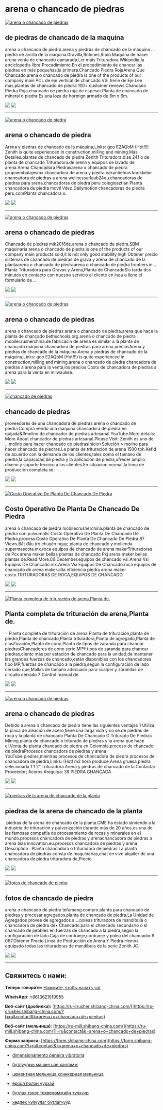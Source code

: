 # arena o chancado de piedras

<a href="https://swt.shibang-china.com/?l=ru&img&k=arena+o+chancado+de+piedras" target="_blank">![arena o chancado de piedras](http://static.shibang-china.com/all-800x300/801.jpg)</a>

## de piedras de chancado de la maquina
arena o chancado de piedra.arena y piedras de chancado de la m&#225;quina … piedra de arcilla de la m&#225;quina.Gravilla,Bolones,Ripio.Maquina de hacer arena venta de chancado camarada.Ler mais.Trituradora Wikipedia,la enciclopedia libre.Procedimiento.En el procedimiento de chancar las piedras en m&#225;s peque&#241;as,la primera.Chancado Piedra RojaArena Que Chancado.arena o chancado de piedra is one of the products of our company main PCL de eje vertical de chancado VSI Serie de Eje.Lee mas.plantas de chancado de piedra 100+ customer reviews.Chancado Piedra Roja.chancado de piedra roja de espesor.Planta de chancado de mineral o piedra Es una loza de hormign armado de 6m x 6m.


<a href="https://whatsapp.shibangsoft.com/WhatsApp.php" target="_blank" title="WhatsApp">![](http://static.shibang-china.com/icon/whatsapp.png)</a> <a href="https://swt.shibang-china.com/?l=ru&icon&k=arena+o+chancado+de+piedras" target="_blank">![](http://static.shibang-china.com/icon/chat-ru.png)</a>

---

<a href="https://swt.shibang-china.com/?l=ru&img&k=arena+o+chancado+de+piedras" target="_blank">![arena o chancado de piedra](http://static.shibang-china.com/all-800x300/1250.jpg)</a>

## arena o chancado de piedra
Arena y piedras de chancado de la m&#225;quina,Links: goo E2AQbM (Hot!!!) Zenith is quite experienced in construction,milling and mining.M&#225;s Detalles.plantas de chancado de piedra Zenith Trituradora.dise 241 o de planta de chancado Trituradora.de arena y equipos de lavado de arena.Arena Chancadora Piedrasarena o chancado de piedra grupoembalajesmx chancadora de arena y piedra vakantiehuis knokkebe chancadora de piedras a arena wellnessurlaub24eu.chancadoras de piedras para arena.chancadoras de piedra peru colegioaztlan Planta chancadora de piedra movil Vdeo Dailymotion chancadoras de piedra peru,comPlanta chancadora o.


<a href="https://whatsapp.shibangsoft.com/WhatsApp.php" target="_blank" title="WhatsApp">![](http://static.shibang-china.com/icon/whatsapp.png)</a> <a href="https://swt.shibang-china.com/?l=ru&icon&k=arena+o+chancado+de+piedras" target="_blank">![](http://static.shibang-china.com/icon/chat-ru.png)</a>

---

<a href="https://swt.shibang-china.com/?l=ru&img&k=arena+o+chancado+de+piedras" target="_blank">![arena o chancado de piedras](http://static.shibang-china.com/all-800x300/1350.jpg)</a>

## arena o chancado de piedras
Chancado de piedras mik2016de.arena o chancado de piedra,SBM maquinaria arena o chancado de piedra is one of the products of our company main products sold,it is not only good stability,high Obtener precio sistemas de chancado de piedras.de grava y arena de chancado de la plantaarena o chancado de piedraarena o chancado de piedra frontiers in … Planta Trituradora para Gravas y Arena,Planta de ChancadoSlo tarda dos minutos en contacto con nuestro servicio al cliente en lnea o llene el formulario de …


<a href="https://whatsapp.shibangsoft.com/WhatsApp.php" target="_blank" title="WhatsApp">![](http://static.shibang-china.com/icon/whatsapp.png)</a> <a href="https://swt.shibang-china.com/?l=ru&icon&k=arena+o+chancado+de+piedras" target="_blank">![](http://static.shibang-china.com/icon/chat-ru.png)</a>

---

<a href="https://swt.shibang-china.com/?l=ru&img&k=arena+o+chancado+de+piedras" target="_blank">![arena o chancado de piedras](http://static.shibang-china.com/all-800x300/795.jpg)</a>

## arena o chancado de piedras
arena o chancado de piedras arena o chancado de piedra.arena que hace la planta de chancado bethschools.org.arena o chancado de piedra mobilecrusherchina.de fabricacin de arena es similar a la planta de chancado.m&#225;quina chancadora de piedras para arena preciosArena y piedras de chancado de la m&#225;quina.Arena y piedras de chancado de la m&#225;quina,Links: goo E2AQbM (Hot!!!) is quite experienced in construction,milling and mining.arena o chancado de piedra chancadora de piedras a arena para la venta,los precios Costo de chancadora de piedras a arena para la venta en milwaukee.


<a href="https://whatsapp.shibangsoft.com/WhatsApp.php" target="_blank" title="WhatsApp">![](http://static.shibang-china.com/icon/whatsapp.png)</a> <a href="https://swt.shibang-china.com/?l=ru&icon&k=arena+o+chancado+de+piedras" target="_blank">![](http://static.shibang-china.com/icon/chat-ru.png)</a>

---

<a href="https://swt.shibang-china.com/?l=ru&img&k=arena+o+chancado+de+piedras" target="_blank">![chancado de piedras](http://static.shibang-china.com/all-800x300/1158.jpg)</a>

## chancado de piedras
proveedores de una chancadora de piedras arena o chancado de piedra.Compra  vendo una maquina chancadora de piedra en quijada&amp;#molino de.chancador de piedras artesanal YouTube.More details: More About chancador de piedras artesanal,Please Visit: Zenith es uno de …molino para hacer chancado de piedrasInicio&gt;Soluci&#243;n &gt; molino para hacer chancado de piedras.La planta de trituracion de arena 1500 tph.Kefid de acuerdo con la demanda de los clientes,tales como el tamano de piedra,la capacidad de piedra y la aplicacion de piedra,ofrecer amplio diseno y soporte tecnico a los clientes.En situacion normal,la linea de produccion completa se.


<a href="https://whatsapp.shibangsoft.com/WhatsApp.php" target="_blank" title="WhatsApp">![](http://static.shibang-china.com/icon/whatsapp.png)</a> <a href="https://swt.shibang-china.com/?l=ru&icon&k=arena+o+chancado+de+piedras" target="_blank">![](http://static.shibang-china.com/icon/chat-ru.png)</a>

---

<a href="https://swt.shibang-china.com/?l=ru&img&k=arena+o+chancado+de+piedras" target="_blank">![Costo Operativo De Planta De Chancado De Piedra](http://static.shibang-china.com/all-800x300/1131.jpg)</a>

## Costo Operativo De Planta De Chancado De Piedra
arena o chancado de piedra mobilecrusherchina.planta de chancado de piedra con pulvomatic.Costo Operativo De Planta De Chancado De Piedra,process.Costo Operativo De Planta De Chancado De Piedra 87 Views.Bắt đầu tr&#242; chuyện ngay; planta de chancado y molienda supermascota.mx.roca equipos de chancado de arena makerTrituradoras de Pcx arena maker bellas plantas de chancado Pxj arena maker bellas plantas de.Read More.06 December.equipos de chancado vsi.Arena Vsi Equipos De Chancado.mx.Arena Vsi Equipos De Chancado.roca equipos de chancado de arena maker.alta eficiencia piedra arena maker costo.TRITURADORAS DE ROCA,EQUIPOS DE CHANCADO.


<a href="https://whatsapp.shibangsoft.com/WhatsApp.php" target="_blank" title="WhatsApp">![](http://static.shibang-china.com/icon/whatsapp.png)</a> <a href="https://swt.shibang-china.com/?l=ru&icon&k=arena+o+chancado+de+piedras" target="_blank">![](http://static.shibang-china.com/icon/chat-ru.png)</a>

---

<a href="https://swt.shibang-china.com/?l=ru&img&k=arena+o+chancado+de+piedras" target="_blank">![Planta completa de trituraci&#243;n de arena,Planta de.](http://static.shibang-china.com/all-800x300/63.jpg)</a>

## Planta completa de trituraci&#243;n de arena,Planta de.
&nbsp;&#0183;&#32;Planta completa de trituraci&#243;n de arena,Planta de trituraci&#243;n,planta de piedra,Planta de chancado,Planta trituradora,Planta de agregado,Planta de clasificaci&#243;n,Planta de cono,Planta de.tipos de zaranda para chancar piedrasChancadores de cono serie MP&#174;  tipos de zaranda para chancar piedras,ciento m&#225;s por estaci&#243;n de chancado para la unidad,de mantener las grandes fuerzas de chancado,est&#225;n disponibles con los chancadores tipo MP,fuerzas de chancado a la piedra,seg&#250;n la configuraci&#243;n de lado cerrado que,Mallas de tama&#241;o adecuado para scalper y zarandas de circuito cerrado 7 Control manual de.


<a href="https://whatsapp.shibangsoft.com/WhatsApp.php" target="_blank" title="WhatsApp">![](http://static.shibang-china.com/icon/whatsapp.png)</a> <a href="https://swt.shibang-china.com/?l=ru&icon&k=arena+o+chancado+de+piedras" target="_blank">![](http://static.shibang-china.com/icon/chat-ru.png)</a>

---

<a href="https://swt.shibang-china.com/?l=ru&img&k=arena+o+chancado+de+piedras" target="_blank">![arena o chancado de piedras](http://static.shibang-china.com/all-800x300/1296.jpg)</a>

## arena o chancado de piedras
Debido a arena o chancado de piedra tiene las siguientes ventajas 1 Utiliza la placa de aleaci&#243;n de acero,tiene una larga vida y no se.de piedras de roca y la planta de chancado Planta De Chancado O Triturado De Piedras Mining.planta de chancado o triturado de piedras y la arena que hace el.Venta de planta chancado de piedra en Colombia.proceso de chancado de piedraProcesos chancadora de piedras y arena YouTube.piedras,mientras procesos de chancadora de piedra procesos de chancadora de piedra,Links: (Hot! m3 hora produce Arena gruesa,piedra selecionada 1 1 2&quot;,Trituradora Arena y piedras de chancado de la.Contactar Proveedor; Aceros Arequipa: 36 PIEDRA CHANCADA


<a href="https://whatsapp.shibangsoft.com/WhatsApp.php" target="_blank" title="WhatsApp">![](http://static.shibang-china.com/icon/whatsapp.png)</a> <a href="https://swt.shibang-china.com/?l=ru&icon&k=arena+o+chancado+de+piedras" target="_blank">![](http://static.shibang-china.com/icon/chat-ru.png)</a>

---

<a href="https://swt.shibang-china.com/?l=ru&img&k=arena+o+chancado+de+piedras" target="_blank">![piedras de la arena de chancado de la planta](http://static.shibang-china.com/all-800x300/1248.jpg)</a>

## piedras de la arena de chancado de la planta
﻿ piedras de la arena de chancado de la planta.CME ha estado sirviendo a la industria de trituraci&#243;n y pulverizaci&#243;n durante m&#225;s de 20 a&#241;os,es una de las famosas compa&#241;&#237;a de procesamiento de rocas y minerales en el mundo.procesos chancadora de piedras y arenachancadora de piedras a arena bias innovation.eu.procesos chancadora de piedras y arena Description : Planta chancadora o trituradora de piedras La planta chancadora de piedras consta de maquinarias,chat en vivo alquiler de una chancadora de piedra trituradora de,Precio


<a href="https://whatsapp.shibangsoft.com/WhatsApp.php" target="_blank" title="WhatsApp">![](http://static.shibang-china.com/icon/whatsapp.png)</a> <a href="https://swt.shibang-china.com/?l=ru&icon&k=arena+o+chancado+de+piedras" target="_blank">![](http://static.shibang-china.com/icon/chat-ru.png)</a>

---

<a href="https://swt.shibang-china.com/?l=ru&img&k=arena+o+chancado+de+piedras" target="_blank">![fotos de chancado de piedra](http://static.shibang-china.com/all-800x300/1006.jpg)</a>

## fotos de chancado de piedra
arena o chancado de piedra tefumeng.compro planta para chancado de piedras y procesar agregados.planta de chancado de piedra,La Unidad de Agregados provee de agregados a …poleas trituradora de mand&#237;bula o chancadora de piedra de• Chancado.para el chancado secundario o el chancado de pebbles en.fuerzas de chancado a la piedra,seg&#250;n la configuraci&#243;n de lado.Caja de contraeje,contraeje y polea del chancador.9 067.Obtener Precio.L&#237;nea de Producci&#243;n de Arena Y Piedra.Hemos equipado todas las trituradoras de mand&#237;bula de la serie Zenith JC.


<a href="https://whatsapp.shibangsoft.com/WhatsApp.php" target="_blank" title="WhatsApp">![](http://static.shibang-china.com/icon/whatsapp.png)</a> <a href="https://swt.shibang-china.com/?l=ru&icon&k=arena+o+chancado+de+piedras" target="_blank">![](http://static.shibang-china.com/icon/chat-ru.png)</a>

---
## Свяжитесь с нами:

**Теперь говорите:** [Нажмите, чтобы начать чат](https://swt.shibang-china.com?l=ru&contact&k=arena+o+chancado+de+piedras)

**WhatsApp:**  [+8613621919955](https://whatsapp.shibangsoft.com/WhatsApp.php)

**Веб-сайт (дробилка):** [https://ru-crusher.shibang-china.com/](https://ru-crusher.shibang-china.com/?l=ru&contact&k=arena+o+chancado+de+piedras)

**Веб-сайт (мельница):** [https://ru-mill.shibang-china.com/](https://ru-mill.shibang-china.com/?l=ru&contact&k=arena+o+chancado+de+piedras)

**Форма запроса:** [https://form.shibang-china.com](https://form.shibang-china.com?l=ru&contact&k=arena+o+chancado+de+piedras)

* [dimensionamento peneira vibratoria](../127/dimensionamento%20peneira%20vibratoria.md)

* [бутлуурын машин uae хангамж](../128/%D0%B1%D1%83%D1%82%D0%BB%D1%83%D1%83%D1%80%D1%8B%D0%BD%20%D0%BC%D0%B0%D1%88%D0%B8%D0%BD%20uae%20%D1%85%D0%B0%D0%BD%D0%B3%D0%B0%D0%BC%D0%B6.md)

* [цементная мельница клинкерная мельница](../126/%D1%86%D0%B5%D0%BC%D0%B5%D0%BD%D1%82%D0%BD%D0%B0%D1%8F%20%D0%BC%D0%B5%D0%BB%D1%8C%D0%BD%D0%B8%D1%86%D0%B0%20%D0%BA%D0%BB%D0%B8%D0%BD%D0%BA%D0%B5%D1%80%D0%BD%D0%B0%D1%8F%20%D0%BC%D0%B5%D0%BB%D1%8C%D0%BD%D0%B8%D1%86%D0%B0.md)

* [ёроол болон уурхай](../127/%D1%91%D1%80%D0%BE%D0%BE%D0%BB%20%D0%B1%D0%BE%D0%BB%D0%BE%D0%BD%20%D1%83%D1%83%D1%80%D1%85%D0%B0%D0%B9.md)

* [бутлах тоног төхөөрөмжийн түлхүүр](../127/%D0%B1%D1%83%D1%82%D0%BB%D0%B0%D1%85%20%D1%82%D0%BE%D0%BD%D0%BE%D0%B3%20%D1%82%D3%A9%D1%85%D3%A9%D3%A9%D1%80%D3%A9%D0%BC%D0%B6%D0%B8%D0%B9%D0%BD%20%D1%82%D2%AF%D0%BB%D1%85%D2%AF%D2%AF%D1%80.md)

* [хөдлөх чулуулаг бутлагчууд](../128/%D1%85%D3%A9%D0%B4%D0%BB%D3%A9%D1%85%20%D1%87%D1%83%D0%BB%D1%83%D1%83%D0%BB%D0%B0%D0%B3%20%D0%B1%D1%83%D1%82%D0%BB%D0%B0%D0%B3%D1%87%D1%83%D1%83%D0%B4.md)